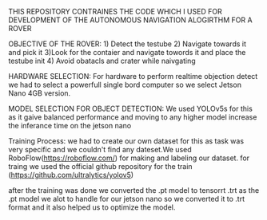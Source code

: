 THIS REPOSITORY CONTRAINES THE CODE WHICH I USED FOR DEVELOPMENT OF THE AUTONOMOUS NAVIGATION ALOGIRTHM FOR A ROVER 

OBJECTIVE OF THE ROVER:
	1) Detect the testube
    2) Navigate towards it and pick it
	3)Look for the contaier and navigate towords it and place the testube init 
 	4) Avoid obatacls and crater while naivgating 

HARDWARE SELECTION:
	For hardware to perform realtime objection detect we had to select a powerfull single bord computer so we select Jetson Nano 4GB version.

MODEL SELECTION FOR OBJECT DETECTION:
	We used YOLOv5s for this as it gaive balanced performance and moving to any higher model increase the inferance time on the jetson nano

Training Process:
we had to create our own dataset for this as task was very specific and we couldn't find any dateset.We used RoboFlow(https://roboflow.com/) for making and labeling our dataset.
for traing we used the official github repository for the train (https://github.com/ultralytics/yolov5)

after the training was done we converted the .pt model to tensorrt .trt as the .pt model we alot to handle for our jetson nano so we converted it to .trt format and it also helped us to optimize the model.


